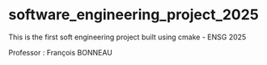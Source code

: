 # software\_engineering\_project\_2025

This is the first soft engineering project built using cmake - ENSG 2025

Professor : François BONNEAU

